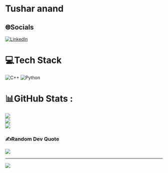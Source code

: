 # Tushar anand

## 🌐Socials
[![LinkedIn](https://img.shields.io/badge/LinkedIn-%230077B5.svg?logo=linkedin&logoColor=white)](https://linkedin.com/in/www.linkedin.com/in/tushar-anand-8a7244360) 

# 💻Tech Stack
![C++](https://img.shields.io/badge/c++-%2300599C.svg?style=for-the-badge&logo=c%2B%2B&logoColor=white) ![Python](https://img.shields.io/badge/python-3670A0?style=for-the-badge&logo=python&logoColor=ffdd54)
# 📊GitHub Stats :
![](https://github-readme-stats.vercel.app/api?username=Tushar0001&theme=monokai&hide_border=false&include_all_commits=false&count_private=false)<br/>
![](https://github-readme-streak-stats.herokuapp.com/?user=Tushar0001&theme=monokai&hide_border=false)<br/>
![](https://github-readme-stats.vercel.app/api/top-langs/?username=Tushar0001&theme=monokai&hide_border=false&include_all_commits=false&count_private=false&layout=compact)

### ✍️Random Dev Quote
![](https://quotes-github-readme.vercel.app/api?type=horizontal&theme=radical)

---
[![](https://visitcount.itsvg.in/api?id=Tushar0001&icon=0&color=0)](https://visitcount.itsvg.in)
